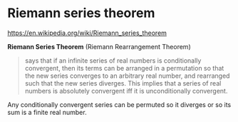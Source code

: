 # Riemann series theorem

https://en.wikipedia.org/wiki/Riemann_series_theorem

**Riemann Series Theorem** 
(Riemann Rearrangement Theorem) 
>says that if an infinite series of real numbers 
>is conditionally convergent, 
>then its terms can be arranged 
>in a permutation 
>so that the new series converges 
>to an arbitrary real number, 
>and rearranged such that the new series diverges. 
>This implies that a series of real numbers 
>is absolutely convergent 
>iff it is unconditionally convergent.

Any conditionally convergent series can be permuted so it diverges or so its sum is a finite real number.
